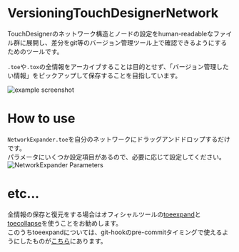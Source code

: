 # VersioningTouchDesignerNetwork

TouchDesignerのネットワーク構造とノードの設定をhuman-readableなファイル群に展開し、差分をgit等のバージョン管理ツール上で確認できるようにするためのツールです。

`.toe`や`.tox`の全情報をアーカイブすることは目的とせず、「バージョン管理したい情報」をピックアップして保存することを目指しています。

![example screenshot](https://user-images.githubusercontent.com/1306139/99188335-cba77f00-279e-11eb-92a7-3d5970af2016.png)

# How to use

`NetworkExpander.toe`を自分のネットワークにドラッグアンドドロップするだけです。  
パラメータにいくつか設定項目があるので、必要に応じて設定してください。  
![NetworkExpander Parameters](https://user-images.githubusercontent.com/1306139/99188190-fb09bc00-279d-11eb-9d98-fc77462cc341.png)

# etc...

全情報の保存と復元をする場合はオフィシャルツールの[toeexpand](https://docs.derivative.ca/Toeexpand)と[toecollapse](https://docs.derivative.ca/Toecollapse)を使うことをお勧めします。  
このうちtoeexpandについては、git-hookのpre-commitタイミングで使えるようにしたものが[こちら](https://github.com/nariakiiwatani/toeexpand-git-pre-commit)にあります。  
